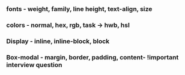 ### fonts - weight, family, line height, text-align, size

### colors - normal, hex, rgb,  task  -> hwb, hsl

### Display - inline, inline-block, block

### Box-modal - margin, border, padding, content- !important interview question

